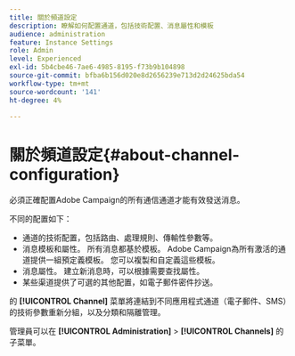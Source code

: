 ```yaml
---
title: 關於頻道設定
description: 瞭解如何配置通道，包括技術配置、消息屬性和模板
audience: administration
feature: Instance Settings
role: Admin
level: Experienced
exl-id: 5b4cbe46-7ae6-4985-8195-f73b9b104898
source-git-commit: bfba6b156d020e8d2656239e713d2d24625bda54
workflow-type: tm+mt
source-wordcount: '141'
ht-degree: 4%

---
```


# 關於頻道設定{#about-channel-configuration}

必須正確配置Adobe Campaign的所有通信通道才能有效發送消息。

不同的配置如下：

* 通道的技術配置，包括路由、處理規則、傳輸性參數等。
* 消息模板和屬性。 所有消息都基於模板。 Adobe Campaign為所有激活的通道提供一組預定義模板。 您可以複製和自定義這些模板。
* 消息屬性。 建立新消息時，可以根據需要查找屬性。
* 某些渠道提供了可選的其他配置，如電子郵件密件抄送。

的 **[!UICONTROL Channel]** 菜單將連結到不同應用程式通道（電子郵件、SMS）的技術參數重新分組，以及分類和隔離管理。

管理員可以在 **[!UICONTROL Administration]** > **[!UICONTROL Channels]** 的子菜單。
